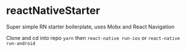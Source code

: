 # reactNativeStarter
Super simple RN starter boilerplate, uses Mobx and React Navigation


Clone and cd into repo
```yarn```
then 
```react-native run-ios```
or
```react-native run-android```
